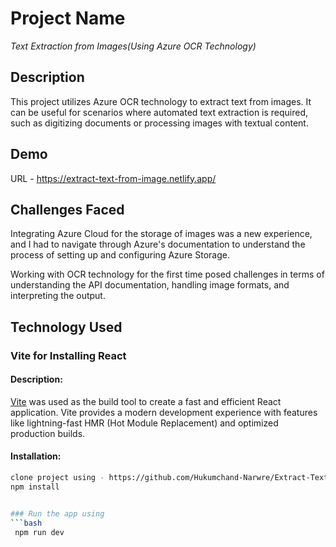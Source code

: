 # Project Name

*Text Extraction from Images(Using Azure OCR Technology)*

## Description

This project utilizes Azure OCR technology to extract text from images. It can be useful for scenarios where automated text extraction is required, such as digitizing documents or processing images with textual content.

## Demo

URL - https://extract-text-from-image.netlify.app/

## Challenges Faced

Integrating Azure Cloud for the storage of images was a new experience, and I had to navigate through Azure's documentation to understand the process of setting up and configuring Azure Storage.

Working with OCR technology for the first time posed challenges in terms of understanding the API documentation, handling image formats, and interpreting the output.

## Technology Used

### Vite for Installing React

#### Description:
[Vite](https://vitejs.dev/) was used as the build tool to create a fast and efficient React application. Vite provides a modern development experience with features like lightning-fast HMR (Hot Module Replacement) and optimized production builds.

#### Installation:
```bash
clone project using - https://github.com/Hukumchand-Narwre/Extract-Text-FromI-mage-frontend.git
npm install


### Run the app using
```bash
 npm run dev
